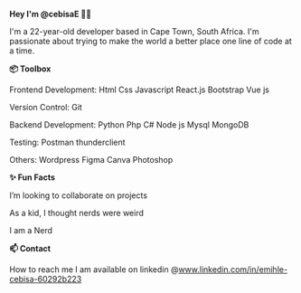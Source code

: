 **Hey I'm @cebisaE 👋🏽**


I'm a 22-year-old developer based in Cape Town, South Africa.
I'm passionate about trying to make the world a better place one line of code at a time.


**📦 Toolbox**

Frontend Development: Html Css Javascript React.js Bootstrap Vue js 

Version Control: Git 

Backend Development: Python Php C# Node js Mysql MongoDB

Testing:  Postman thunderclient 

Others: Wordpress Figma Canva Photoshop 


**✨ Fun Facts**

I’m looking to collaborate on projects

As a kid, I thought nerds were weird

I am a Nerd



**📫 Contact**

How to reach me I am available on linkedin @www.linkedin.com/in/emihle-cebisa-60292b223




